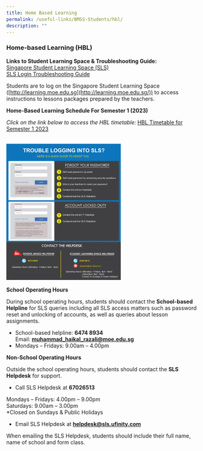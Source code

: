 ```yaml
---
title: Home Based Learning
permalink: /useful-links/BMSS-Students/hbl/
description: ""
---
```

### Home-based Learning (HBL)


**Links to Student Learning Space &amp; Troubleshooting Guide:**<br>
[Singapore Student Learning Space (SLS)](https://vle.learning.moe.edu.sg/login)<br>
[SLS Login Troubleshooting Guide](https://static.learning.moe.edu.sg/UserGuide/login-troubleshooting.html)  

Students are to log on the Singapore Student Learning Space ([http://learning.moe.edu.sg](http://learning.moe.edu.sg/)) to access instructions to lessons packages prepared by the teachers.

**Home-Based Learning Schedule For Semester 1 (2023)**

*Click on the link below to access the HBL timetable:*
[HBL Timetable for Semester 1 2023](/files/BMSS%202023%20Sem%201%20HBL%20Schedule_ForStudents_UPDATED.pdf)

<br>

<img src="/images/hbl.png" style="width:60%">

**School Operating Hours**

During school operating hours, students should contact the&nbsp;**School-based Helpline**&nbsp;for SLS queries including all SLS access matters such as password reset and unlocking of accounts, as well as queries about lesson assignments.

*   School-based helpline:&nbsp;**6474 8934**  
    Email:&nbsp;**muhammad_haikal_razali@moe.edu.sg**
*   Mondays – Fridays: 9.00am – 4.00pm

**Non-School Operating Hours**

Outside the school operating hours, students should contact the&nbsp;**SLS Helpdesk**&nbsp;for support.

*   Call SLS Helpdesk at&nbsp;**67026513**

Mondays – Fridays: 4.00pm – 9.00pm  
Saturdays: 9.00am – 3.00pm  
*Closed on Sundays &amp; Public Holidays

*   Email SLS Helpdesk at&nbsp;**helpdesk@sls.ufinity.com**

When emailing the SLS Helpdesk, students should include their full name, name of school and form class.